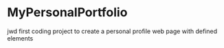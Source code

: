 # MyPersonalPortfolio
jwd first coding project to create a personal profile web page with defined elements
